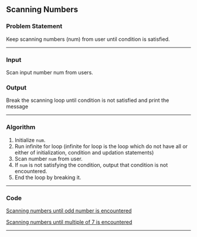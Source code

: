 ## Scanning Numbers 

### Problem Statement
Keep scanning numbers (num) from user until condition is satisfied.

---

### Input
Scan input number num from users.

### Output 
Break the scanning loop until condition is not satisfied and print the message

---

### Algorithm 
1. Initialize `num`.
2. Run infinite for loop (infinite for loop is the loop which do not have all or either of initialization, condition and updation statements)
3. Scan number `num` from user.
4. If `num` is not satisfying the condition, output that condition is not encountered.
5. End the loop by breaking it.

---

### Code

[Scanning numbers until odd number is encountered](until_odd_encountered.c) 

[Scanning numbers until multiple of 7 is encountered](until_multiple_of_7_encountered.c)

---